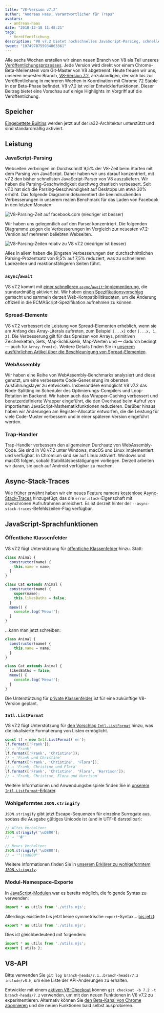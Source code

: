 ```yaml
---
title: "V8-Version v7.2"
author: "Andreas Haas, Verantwortlicher für Traps"
avatars: 
  - andreas-haas
date: "2018-12-18 11:48:21"
tags: 
  - Veröffentlichung
description: "V8 v7.2 bietet hochschnelles JavaScript-Parsing, schnellere Async-Await-Operationen, reduzierten Speicherverbrauch auf ia32, öffentliche Klassenfelder und vieles mehr!"
tweet: "1074978755934863361"
---
```

Alle sechs Wochen erstellen wir einen neuen Branch von V8 als Teil unseres [Veröffentlichungsprozesses](/docs/release-process). Jede Version wird direkt vor einem Chrome-Beta-Meilenstein vom Git-Master von V8 abgetrennt. Heute freuen wir uns, unseren neuesten Branch, [V8-Version 7.2](https://chromium.googlesource.com/v8/v8.git/+log/branch-heads/7.2), anzukündigen, der sich bis zur Veröffentlichung in mehreren Wochen in Koordination mit Chrome 72 Stable in der Beta-Phase befindet. V8 v7.2 ist voller Entwicklerfunktionen. Dieser Beitrag bietet eine Vorschau auf einige Highlights im Vorgriff auf die Veröffentlichung.

<!--truncate-->
## Speicher

[Eingebettete Builtins](/blog/embedded-builtins) werden jetzt auf der ia32-Architektur unterstützt und sind standardmäßig aktiviert.

## Leistung

### JavaScript-Parsing

Webseiten verbringen im Durchschnitt 9,5% der V8-Zeit beim Starten mit dem Parsing von JavaScript. Daher haben wir uns darauf konzentriert, mit v7.2 den bisher schnellsten JavaScript-Parser von V8 auszuliefern. Wir haben die Parsing-Geschwindigkeit durchweg drastisch verbessert. Seit v7.0 hat sich die Parsing-Geschwindigkeit auf Desktops um etwa 30% erhöht. Das folgende Diagramm dokumentiert die beeindruckenden Verbesserungen in unserem realen Benchmark für das Laden von Facebook in den letzten Monaten.

![V8-Parsing-Zeit auf facebook.com (niedriger ist besser)](/_img/v8-release-72/facebook-parse-time.png)

Wir haben uns gelegentlich auf den Parser konzentriert. Die folgenden Diagramme zeigen die Verbesserungen im Vergleich zur neuesten v7.2-Version auf mehreren beliebten Webseiten.

![V8-Parsing-Zeiten relativ zu V8 v7.2 (niedriger ist besser)](/_img/v8-release-72/relative-parse-times.svg)

Alles in allem haben die jüngsten Verbesserungen den durchschnittlichen Parsing-Prozentsatz von 9,5% auf 7,5% reduziert, was zu schnelleren Ladezeiten und reaktionsfähigeren Seiten führt.

### `async`/`await`

V8 v7.2 kommt mit [einer schnelleren `async`/`await`-Implementierung](/blog/fast-async#await-under-the-hood), die standardmäßig aktiviert ist. Wir haben [einen Spezifikationsvorschlag](https://github.com/tc39/ecma262/pull/1250) gemacht und sammeln derzeit Web-Kompatibilitätsdaten, um die Änderung offiziell in die ECMAScript-Spezifikation aufnehmen zu können.

### Spread-Elemente

V8 v7.2 verbessert die Leistung von Spread-Elementen erheblich, wenn sie am Anfang des Array-Literals auftreten, zum Beispiel `[...x]` oder `[...x, 1, 2]`. Die Verbesserung gilt für das Spreizen von Arrays, primitiven Zeichenketten, Sets, Map-Schlüsseln, Map-Werten und — dadurch bedingt — auch für `Array.from(x)`. Weitere Details finden Sie in [unserem ausführlichen Artikel über die Beschleunigung von Spread-Elementen](/blog/spread-elements).

### WebAssembly

Wir haben eine Reihe von WebAssembly-Benchmarks analysiert und diese genutzt, um eine verbesserte Code-Generierung im obersten Ausführungslayer zu entwickeln. Insbesondere ermöglicht V8 v7.2 das Node-Splitting im Scheduler des Optimierungs-Compilers und Loop-Rotation im Backend. Wir haben auch das Wrapper-Caching verbessert und benutzerdefinierte Wrapper eingeführt, die den Overhead beim Aufruf von importierten JavaScript-Mathematikfunktionen reduzieren. Darüber hinaus haben wir Änderungen am Register-Allocator entworfen, die die Leistung für viele Code-Muster verbessern und in einer späteren Version eingeführt werden.

### Trap-Handler

Trap-Handler verbessern den allgemeinen Durchsatz von WebAssembly-Code. Sie sind in V8 v7.2 unter Windows, macOS und Linux implementiert und verfügbar. In Chromium sind sie auf Linux aktiviert. Windows und macOS folgen, sobald Stabilitätsbestätigungen vorliegen. Derzeit arbeiten wir daran, sie auch auf Android verfügbar zu machen.

## Async-Stack-Traces

Wie [früher erwähnt](/blog/fast-async#improved-developer-experience) haben wir ein neues Feature namens [kostenlose Async-Stack-Traces](https://bit.ly/v8-zero-cost-async-stack-traces) hinzugefügt, das die `error.stack`-Eigenschaft mit asynchronen Aufrufrahmen anreichert. Es ist derzeit hinter der `--async-stack-traces`-Befehlszeilen-Flag verfügbar.

## JavaScript-Sprachfunktionen

### Öffentliche Klassenfelder

V8 v7.2 fügt Unterstützung für [öffentliche Klassenfelder](/features/class-fields) hinzu. Statt:

```js
class Animal {
  constructor(name) {
    this.name = name;
  }
}

class Cat extends Animal {
  constructor(name) {
    super(name);
    this.likesBaths = false;
  }
  meow() {
    console.log('Meow!');
  }
}
```

…kann man jetzt schreiben:

```js
class Animal {
  constructor(name) {
    this.name = name;
  }
}

class Cat extends Animal {
  likesBaths = false;
  meow() {
    console.log('Meow!');
  }
}
```

Die Unterstützung für [private Klassenfelder](/features/class-fields#private-class-fields) ist für eine zukünftige V8-Version geplant.

### `Intl.ListFormat`

V8 v7.2 fügt Unterstützung für [den Vorschlag `Intl.ListFormat`](/features/intl-listformat) hinzu, was die lokalisierte Formatierung von Listen ermöglicht.

```js
const lf = new Intl.ListFormat('en');
lf.format(['Frank']);
// → 'Frank'
lf.format(['Frank', 'Christine']);
// → 'Frank und Christine'
lf.format(['Frank', 'Christine', 'Flora']);
// → 'Frank, Christine und Flora'
lf.format(['Frank', 'Christine', 'Flora', 'Harrison']);
// → 'Frank, Christine, Flora und Harrison'
```

Weitere Informationen und Anwendungsbeispiele finden Sie in [unserem `Intl.ListFormat`-Erklärer](/features/intl-listformat).

### Wohlgeformtes `JSON.stringify`

`JSON.stringify` gibt jetzt Escape-Sequenzen für einzelne Surrogate aus, sodass die Ausgabe gültiges Unicode ist (und in UTF-8 darstellbar):

```js
// Altes Verhalten:
JSON.stringify('\uD800');
// → '"�"'

// Neues Verhalten:
JSON.stringify('\uD800');
// → '"\\ud800"'
```

Weitere Informationen finden Sie in [unserem Erklärer zu wohlgeformtem `JSON.stringify`](/features/well-formed-json-stringify).

### Modul-Namespace-Exporte

In [JavaScript-Modulen](/features/modules) war es bereits möglich, die folgende Syntax zu verwenden:

```js
import * as utils from './utils.mjs';
```

Allerdings existierte bis jetzt keine symmetrische `export`-Syntax… [bis jetzt](/features/module-namespace-exports):

```js
export * as utils from './utils.mjs';
```

Dies ist gleichbedeutend mit folgendem:

```js
import * as utils from './utils.mjs';
export { utils };
```

## V8-API

Bitte verwenden Sie `git log branch-heads/7.1..branch-heads/7.2 include/v8.h`, um eine Liste der API-Änderungen zu erhalten.

Entwickler mit einem [aktiven V8-Checkout](/docs/source-code#using-git) können `git checkout -b 7.2 -t branch-heads/7.2` verwenden, um mit den neuen Funktionen in V8 v7.2 zu experimentieren. Alternativ können Sie [den Beta-Kanal von Chrome abonnieren](https://www.google.com/chrome/browser/beta.html) und die neuen Funktionen bald selbst ausprobieren.
